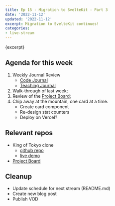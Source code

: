 ```yaml
---
title: Ep 15 - Migration to SvelteKit - Part 3
date: '2022-11-12'
updated: '2022-11-12'
excerpt: Migration to SvelteKit continues!
categories: 
- live-stream
---
```

{excerpt}

## Agenda for this week
1. Weekly Journal Review
    - [Code Journal](https://acidtone.github.io/code-journal/)
    - [Teaching Journal](https://acidtone.github.io/teaching-journal/)
2. Walk-through of last week;
3. Review of the [Project Board](https://github.com/orgs/browsertherapy/projects/4/);
4. Chip away at the mountain, one card at a time.
    - Create card component
    - Re-design stat counters
    - Deploy on Vercel?

## Relevant repos
- King of Tokyo clone
    - [github repo](https://github.com/browsertherapy/king-of-tokyo-clone/)
    - [live demo](https://browsertherapy.github.io/king-of-tokyo-clone/)
- [Project Board](https://github.com/orgs/browsertherapy/projects/4/)

## Cleanup
- Update schedule for next stream (README.md)
- Create new blog post
- Publish VOD